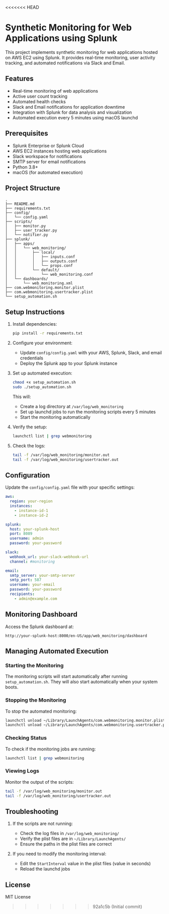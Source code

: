 <<<<<<< HEAD
# Synthetic Monitoring for Web Applications using Splunk

This project implements synthetic monitoring for web applications hosted on AWS EC2 using Splunk. It provides real-time monitoring, user activity tracking, and automated notifications via Slack and Email.

## Features

- Real-time monitoring of web applications
- Active user count tracking
- Automated health checks
- Slack and Email notifications for application downtime
- Integration with Splunk for data analysis and visualization
- Automated execution every 5 minutes using macOS launchd

## Prerequisites

- Splunk Enterprise or Splunk Cloud
- AWS EC2 instances hosting web applications
- Slack workspace for notifications
- SMTP server for email notifications
- Python 3.8+
- macOS (for automated execution)

## Project Structure

```
.
├── README.md
├── requirements.txt
├── config/
│   └── config.yaml
├── scripts/
│   ├── monitor.py
│   ├── user_tracker.py
│   └── notifier.py
├── splunk/
│   ├── apps/
│   │   └── web_monitoring/
│   │       ├── local/
│   │       │   ├── inputs.conf
│   │       │   ├── outputs.conf
│   │       │   └── props.conf
│   │       └── default/
│   │           └── web_monitoring.conf
│   └── dashboards/
│       └── web_monitoring.xml
├── com.webmonitoring.monitor.plist
├── com.webmonitoring.usertracker.plist
└── setup_automation.sh
```

## Setup Instructions

1. Install dependencies:
   ```bash
   pip install -r requirements.txt
   ```

2. Configure your environment:
   - Update `config/config.yaml` with your AWS, Splunk, Slack, and email credentials
   - Deploy the Splunk app to your Splunk instance

3. Set up automated execution:
   ```bash
   chmod +x setup_automation.sh
   sudo ./setup_automation.sh
   ```

   This will:
   - Create a log directory at `/var/log/web_monitoring`
   - Set up launchd jobs to run the monitoring scripts every 5 minutes
   - Start the monitoring automatically

4. Verify the setup:
   ```bash
   launchctl list | grep webmonitoring
   ```

5. Check the logs:
   ```bash
   tail -f /var/log/web_monitoring/monitor.out
   tail -f /var/log/web_monitoring/usertracker.out
   ```

## Configuration

Update the `config/config.yaml` file with your specific settings:

```yaml
aws:
  region: your-region
  instances:
    - instance-id-1
    - instance-id-2

splunk:
  host: your-splunk-host
  port: 8089
  username: admin
  password: your-password

slack:
  webhook_url: your-slack-webhook-url
  channel: #monitoring

email:
  smtp_server: your-smtp-server
  smtp_port: 587
  username: your-email
  password: your-password
  recipients:
    - admin@example.com
```

## Monitoring Dashboard

Access the Splunk dashboard at:
```
http://your-splunk-host:8000/en-US/app/web_monitoring/dashboard
```

## Managing Automated Execution

### Starting the Monitoring
The monitoring scripts will start automatically after running `setup_automation.sh`. They will also start automatically when your system boots.

### Stopping the Monitoring
To stop the automated monitoring:
```bash
launchctl unload ~/Library/LaunchAgents/com.webmonitoring.monitor.plist
launchctl unload ~/Library/LaunchAgents/com.webmonitoring.usertracker.plist
```

### Checking Status
To check if the monitoring jobs are running:
```bash
launchctl list | grep webmonitoring
```

### Viewing Logs
Monitor the output of the scripts:
```bash
tail -f /var/log/web_monitoring/monitor.out
tail -f /var/log/web_monitoring/usertracker.out
```

## Troubleshooting

1. If the scripts are not running:
   - Check the log files in `/var/log/web_monitoring/`
   - Verify the plist files are in `~/Library/LaunchAgents/`
   - Ensure the paths in the plist files are correct

2. If you need to modify the monitoring interval:
   - Edit the `StartInterval` value in the plist files (value in seconds)
   - Reload the launchd jobs

## License

MIT License 
>>>>>>> 92a1c5b (Initial commit)
